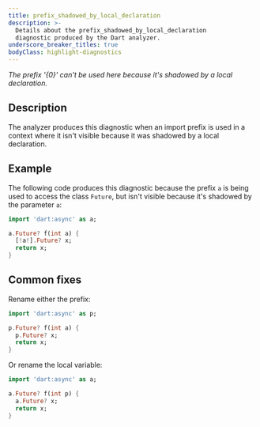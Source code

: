 ```yaml
---
title: prefix_shadowed_by_local_declaration
description: >-
  Details about the prefix_shadowed_by_local_declaration
  diagnostic produced by the Dart analyzer.
underscore_breaker_titles: true
bodyClass: highlight-diagnostics
---
```


_The prefix '{0}' can't be used here because it's shadowed by a local declaration._

## Description

The analyzer produces this diagnostic when an import prefix is used in a
context where it isn't visible because it was shadowed by a local
declaration.

## Example

The following code produces this diagnostic because the prefix `a` is
being used to access the class `Future`, but isn't visible because it's
shadowed by the parameter `a`:

```dart
import 'dart:async' as a;

a.Future? f(int a) {
  [!a!].Future? x;
  return x;
}
```

## Common fixes

Rename either the prefix:

```dart
import 'dart:async' as p;

p.Future? f(int a) {
  p.Future? x;
  return x;
}
```

Or rename the local variable:

```dart
import 'dart:async' as a;

a.Future? f(int p) {
  a.Future? x;
  return x;
}
```
